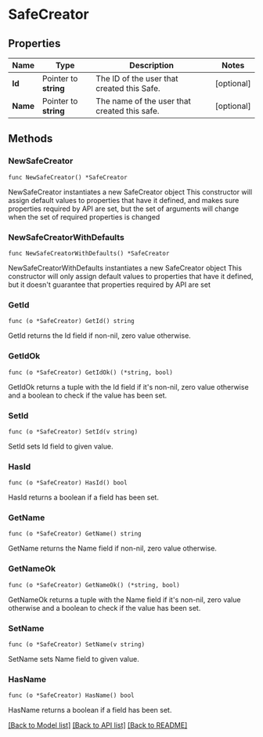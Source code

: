 # SafeCreator

## Properties

Name | Type | Description | Notes
------------ | ------------- | ------------- | -------------
**Id** | Pointer to **string** | The ID of the user that created this Safe. | [optional] 
**Name** | Pointer to **string** | The name of the user that created this safe. | [optional] 

## Methods

### NewSafeCreator

`func NewSafeCreator() *SafeCreator`

NewSafeCreator instantiates a new SafeCreator object
This constructor will assign default values to properties that have it defined,
and makes sure properties required by API are set, but the set of arguments
will change when the set of required properties is changed

### NewSafeCreatorWithDefaults

`func NewSafeCreatorWithDefaults() *SafeCreator`

NewSafeCreatorWithDefaults instantiates a new SafeCreator object
This constructor will only assign default values to properties that have it defined,
but it doesn't guarantee that properties required by API are set

### GetId

`func (o *SafeCreator) GetId() string`

GetId returns the Id field if non-nil, zero value otherwise.

### GetIdOk

`func (o *SafeCreator) GetIdOk() (*string, bool)`

GetIdOk returns a tuple with the Id field if it's non-nil, zero value otherwise
and a boolean to check if the value has been set.

### SetId

`func (o *SafeCreator) SetId(v string)`

SetId sets Id field to given value.

### HasId

`func (o *SafeCreator) HasId() bool`

HasId returns a boolean if a field has been set.

### GetName

`func (o *SafeCreator) GetName() string`

GetName returns the Name field if non-nil, zero value otherwise.

### GetNameOk

`func (o *SafeCreator) GetNameOk() (*string, bool)`

GetNameOk returns a tuple with the Name field if it's non-nil, zero value otherwise
and a boolean to check if the value has been set.

### SetName

`func (o *SafeCreator) SetName(v string)`

SetName sets Name field to given value.

### HasName

`func (o *SafeCreator) HasName() bool`

HasName returns a boolean if a field has been set.


[[Back to Model list]](../README.md#documentation-for-models) [[Back to API list]](../README.md#documentation-for-api-endpoints) [[Back to README]](../README.md)


